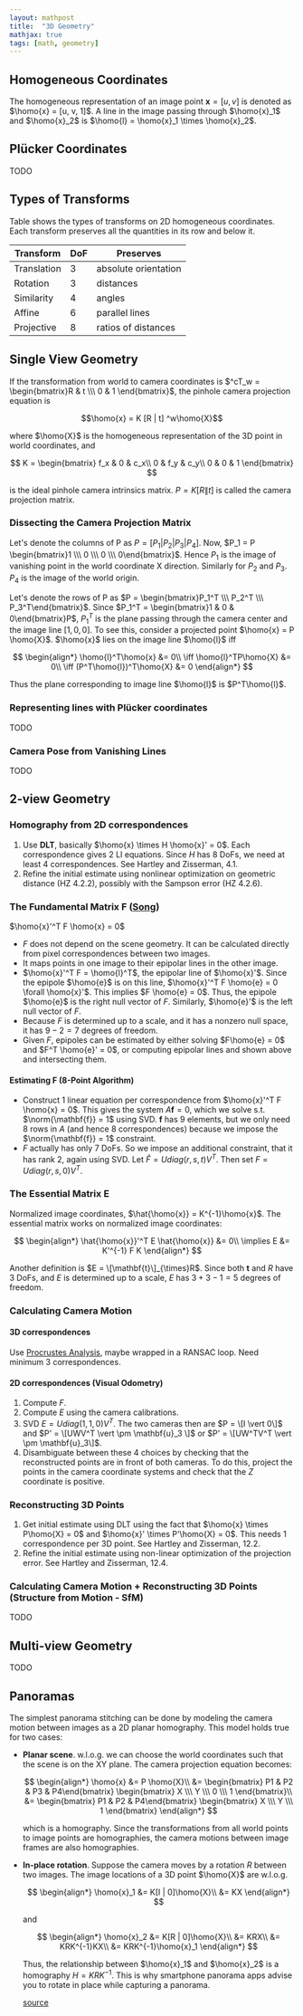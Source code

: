 ```yaml
---
layout: mathpost
title:  "3D Geometry"
mathjax: true
tags: [math, geometry]
---
```

## Homogeneous Coordinates
The homogeneous representation of an image point $\mathbf{x} = [u, v]$ is denoted as $\homo{x} = [u, v, 1]$. A line in the image passing through $\homo{x}_1$ and $\homo{x}_2$ is $\homo{l} = \homo{x}_1 \times \homo{x}_2$.

## Pl&uuml;cker Coordinates
TODO

## Types of Transforms

Table shows the types of transforms on 2D homogeneous coordinates. Each transform preserves all the quantities in its row and below it.

| Transform   | DoF | Preserves            |
|-------------|-----|----------------------|
| Translation | 3   | absolute orientation |
| Rotation    | 3   | distances            |
| Similarity  | 4   | angles               |
| Affine      | 6   | parallel lines       |
| Projective  | 8   | ratios of distances  |

## Single View Geometry

If the transformation from world to camera coordinates is $^cT_w = \begin{bmatrix}R & t \\\ 0 & 1 \end{bmatrix}$, the pinhole camera projection equation is

$$\homo{x} = K [R | t] ^w\homo{X}$$

where $\homo{X}$ is the homogeneous representation of the 3D point in world coordinates, and

$$
K = \begin{bmatrix}
f_x & 0   & c_x\\
0   & f_y & c_y\\
0   & 0   & 1
\end{bmatrix}
$$

is the ideal pinhole camera intrinsics matrix. $P = K[R \| t]$ is called the camera projection matrix.

### Dissecting the Camera Projection Matrix
Let's denote the columns of P as $P = [P_1 | P_2 | P_3 | P_4]$. Now, $P_1 = P \begin{bmatrix}1 \\\ 0 \\\ 0 \\\ 0\end{bmatrix}$. Hence $P_1$ is the image of vanishing point in the world
coordinate X direction. Similarly for $P_2$ and $P_3$. $P_4$ is the image of the world origin.

Let's denote the rows of P as $P = \begin{bmatrix}P_1^T \\\ P_2^T \\\ P_3^T\end{bmatrix}$. Since $P_1^T = \begin{bmatrix}1 & 0 & 0\end{bmatrix}P$, $P_1^T$ is the plane passing 
through the camera center and the image line $[1, 0, 0]$. To see this, consider a projected point $\homo{x} = P \homo{X}$. $\homo{x}$ lies on the image line $\homo{l}$ iff

$$
\begin{align*}
\homo{l}^T\homo{x} &= 0\\
\iff \homo{l}^TP\homo{X} &= 0\\
\iff (P^T\homo{l})^T\homo{X} &= 0
\end{align*}
$$

Thus the plane corresponding to image line $\homo{l}$ is $P^T\homo{l}$.

### Representing lines with Pl&uuml;cker coordinates
TODO

### Camera Pose from Vanishing Lines
TODO

## 2-view Geometry

### Homography from 2D correspondences
1. Use **DLT**, basically $\homo{x} \times H \homo{x}' = 0$. Each correspondence gives 2 LI equations. Since $H$ has 8 DoFs, we need at least 4 correspondences. See Hartley and Zisserman, 4.1.
2. Refine the initial estimate using nonlinear optimization on geometric distance (HZ 4.2.2), possibly with the Sampson error (HZ 4.2.6).

### The Fundamental Matrix F ([Song](https://www.youtube.com/watch?v=DgGV3l82NTk))
$\homo{x}'^T F \homo{x} = 0$

- $F$ does not depend on the scene geometry. It can be calculated directly from pixel correspondences between two images.
- It maps points in one image to their epipolar lines in the other image.
- $\homo{x}'^T F = \homo{l}^T$, the epipolar line of $\homo{x}'$. Since the epipole $\homo{e}$ is on this line, $\homo{x}'^T F \homo{e} = 0 \forall \homo{x}'$. This implies $F \homo{e} = 0$. Thus, the epipole $\homo{e}$ is the right null vector of $F$. Similarly, $\homo{e}'$ is the left null vector of $F$.
- Because $F$ is determined up to a scale, and it has a nonzero null space, it has $9-2=7$ degrees of freedom.
- Given $F$, epipoles can be estimated by either solving $F\homo{e} = 0$ and $F^T \homo{e}' = 0$, or computing epipolar lines and shown above and intersecting them.

#### Estimating F (8-Point Algorithm)
- Construct 1 linear equation per correspondence from $\homo{x}'^T F \homo{x} = 0$. This gives the system $A\mathbf{f} = 0$, which we solve s.t. $\norm{\mathbf{f}} = 1$ using SVD. $\mathbf{f}$ has 9 elements, but we only need 8 rows in $A$ (and hence 8 correspondences) because we impose the $\norm{\mathbf{f}} = 1$ constraint.
- $F$ actually has only 7 DoFs. So we impose an additional constraint, that it has rank 2, again using SVD. Let $\hat{F} = U diag(r,s,t) V^T$. Then set $F = U diag(r, s, 0) V^T$.

### The Essential Matrix E
Normalized image coordinates, $\hat{\homo{x}} = K^{-1}\homo{x}$. The essential matrix works on normalized image coordinates:

$$
\begin{align*}
\hat{\homo{x}}'^T E \hat{\homo{x}} &= 0\\
\implies E &= K'^{-1} F K
\end{align*}
$$

Another definition is $E = \[\mathbf{t}\]_{\times}R$. Since both $\mathbf{t}$ and $R$ have 3 DoFs, and $E$ is determined up to a scale, $E$ has $3 + 3 - 1 = 5$ degrees of freedom.

### Calculating Camera Motion

#### 3D correspondences
Use [Procrustes Analysis](https://en.wikipedia.org/wiki/Orthogonal_Procrustes_problem), maybe wrapped in a RANSAC loop. Need minimum 3 correspondences.

#### 2D correspondences (Visual Odometry)
1. Compute $F$.
2. Compute $E$ using the camera calibrations.
3. SVD $E = U diag(1, 1, 0) V^T$. The two cameras then are $P = \[I \vert 0\]$ and $P' = \[UWV^T \vert \pm \mathbf{u}_3 \]$ or $P' = \[UW^TV^T \vert \pm \mathbf{u}_3\]$.
4. Disambiguate between these 4 choices by checking that the reconstructed points are in front of both cameras. To do this, project the points in the camera coordinate systems and check that the $Z$ coordinate is positive.

### Reconstructing 3D Points
1. Get initial estimate using DLT using the fact that $\homo{x} \times P\homo{X} = 0$ and $\homo{x}' \times P'\homo{X} = 0$. This needs 1 correspondence per 3D point. See Hartley and Zisserman, 12.2.
2. Refine the initial estimate using non-linear optimization of the projection error. See Hartley and Zisserman, 12.4.

### Calculating Camera Motion + Reconstructing 3D Points (Structure from Motion - SfM)
TODO

## Multi-view Geometry
TODO

## Panoramas
The simplest panorama stitching can be done by modeling the camera motion between images as a 2D planar homography. This model holds true for two cases:
- **Planar scene**. w.l.o.g. we can choose the world coordinates such that the scene is on the XY plane. The camera projection equation becomes:
  
  $$
  \begin{align*}
  \homo{x}
  &= P \homo{X}\\
  &= \begin{bmatrix} P1 & P2 & P3 & P4\end{bmatrix} \begin{bmatrix} X \\\ Y \\\ 0 \\\ 1 \end{bmatrix}\\
  &= \begin{bmatrix} P1 & P2 & P4\end{bmatrix} \begin{bmatrix} X \\\ Y \\\ 1 \end{bmatrix}
  \end{align*}
  $$
  
  which is a homography. Since the transformations from all world points to image points are homographies, the camera motions between image frames are also homographies.

- **In-place rotation**. Suppose the camera moves by a rotation $R$ between two images. The image locations of a 3D point $\homo{X}$ are w.l.o.g.
  
  $$
  \begin{align*}
  \homo{x}_1
  &= K[I | 0]\homo{X}\\
  &= KX
  \end{align*}
  $$
  
  and
  
  $$
  \begin{align*}
  \homo{x}_2
  &= K[R | 0]\homo{X}\\
  &= KRX\\
  &= KRK^{-1}KX\\
  &= KRK^{-1}\homo{x}_1
  \end{align*}
  $$
  
  Thus, the relationship between $\homo{x}_1$ and $\homo{x}_2$ is a homography $H=KRK^{-1}$. This is why smartphone panorama apps advise you to rotate in place while capturing a panorama.
  
  [source](https://github.com/samarth-robo/blog/blob/gh-pages/_posts/2019-12-16-3d_geom.md)
